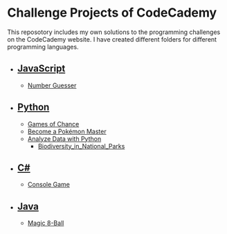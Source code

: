 # Challenge Projects of CodeCademy

This reposotory includes my own solutions to the programming challenges on the CodeCademy website.
I have created different folders for different programming languages.

* ## <a href="https://github.com/lendoo73/Challenge-Project-of-CodeCademy/tree/master/javascript" target="_blank">JavaScript</a>
  * <a href="https://github.com/lendoo73/Challenge-Project-of-CodeCademy/tree/master/javascript/numberGuesser" target="_blank">Number Guesser</a>
* ## <a href="https://github.com/lendoo73/Challenge-Project-of-CodeCademy/tree/master/python" target="_blank">Python</a>
  * <a href="https://github.com/lendoo73/Challenge-Project-of-CodeCademy/tree/master/python/gameOfChance" target="_blank">Games of Chance</a>
  * <a href="https://github.com/lendoo73/Challenge-Project-of-CodeCademy/tree/master/python/become_a_pokemon_master" target="_blank">Become a Pokémon Master</a>
  * [Analyze Data with Python](https://github.com/lendoo73/Challenge-Project-of-CodeCademy/tree/master/python/Analyze_Data_with_Python)
    * [Biodiversity_in_National_Parks](https://github.com/lendoo73/Challenge-Project-of-CodeCademy/tree/master/python/Analyze_Data_with_Python/Biodiversity_in_National_Parks)
* ## <a href="https://github.com/lendoo73/Challenge-Project-of-CodeCademy/tree/master/c%23" target="_blank">C#</a>
  * <a href="https://github.com/lendoo73/Challenge-Project-of-CodeCademy/tree/master/c%23/console_game" target="_blank">Console Game</a>
* ## <a href="https://github.com/lendoo73/Challenge-Project-of-CodeCademy/tree/master/java" target="_blank">Java</a>
  * <a href="https://github.com/lendoo73/Challenge-Project-of-CodeCademy/tree/master/java/magic_8_ball" target="_blank">Magic 8-Ball</a>
